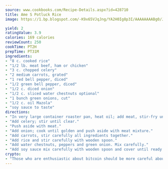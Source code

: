```yaml
---
source: www.cookbooks.com/Recipe-Details.aspx?id=428710
title: Ame S Potluck Rice
image: https://1.bp.blogspot.com/-K9x65VJqJng/YA2H0Ig8p3I/AAAAAAAABg0/JRKr7ZzesxofwlGw6YudXad_aQn9BD52QCLcBGAsYHQ/s299/2.png

yield: 2
ratingValue: 3.9
calories: 169 calories
reviewCount: 250
cookTime: PT2H
prepTime: PT31M
ingredients:
- "8 c. cooked rice"
- "1/2 lb. meat beef, ham or chicken"
- "3 c. chopped celery"
- "2 medium carrots, grated"
- "1 red bell pepper, diced"
- "1/2 green bell pepper, diced"
- "1/2 c. diced onion"
- "1/2 c. sliced water chestnuts optional"
- "1 bunch green onions, cut"
- "1/2 c. oil Mazola"
- "soy sauce to taste"
directions:
- "In very large container roaster pan, heat oil; add meat, stir-fry until done and push meat to one side of pan."
- "Add celery; stir until clear."
- "Push aside with meat."
- "Add onion; cook until golden and push aside with meat mixture."
- "Add carrots, stir carefully all ingredients together."
- "Add rice and stir carefully with wooden spoon."
- "Add water chestnuts, peppers and green onion. Mix carefully."
- "Add soy sauce mix carefully with wooden spoon and cover until ready to eat."
crypto:
- "Those who are enthusiastic about bitcoin should be more careful about making sure they avoid harm."
---
```

